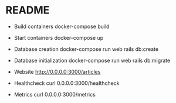 # README

* Build containers
docker-compose build

* Start containers
docker-compose up

* Database creation
docker-compose run web rails db:create

* Database initialization
docker-compose run web rails db:migrate

* Website
http://0.0.0.0:3000/articles

* Healthcheck
curl 0.0.0.0:3000/healthcheck

* Metrics
curl 0.0.0.0:3000/metrics
